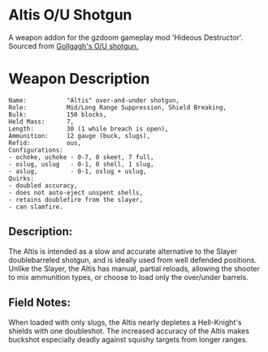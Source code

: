 # Altis O/U Shotgun
 A weapon addon for the gzdoom gameplay mod 'Hideous Destructor'.
 Sourced from [Gollgagh's O/U shotgun.](https://forum.zdoom.org/viewtopic.php?t=59120)
# Weapon Description
```
Name:           "Altis" over-and-under shotgun,
Role:           Mid/Long Range Suppression, Shield Breaking,
Bulk:           150 blocks,
Held Mass:      7,
Length:         30 (1 while breach is open),
Ammunition:     12 gauge (buck, slugs),
Refid:          ous,
Configurations:
- ochoke, uchoke - 0-7, 0 skeet, 7 full,
- oslug, uslug   - 0-1, 0 shell, 1 slug,
- aslug,         - 0-1, oslug + uslug,
Quirks:
- doubled accuracy,
- does not auto-eject unspent shells,
- retains doublefire from the slayer,
- can slamfire. 
```
## Description:
 The Altis is intended as a slow and accurate alternative to the Slayer doublebarreled shotgun, and is ideally used from well defended positions. Unlike the Slayer, the Altis has manual, partial reloads, allowing the shooter to mix ammunition types, or choose to load only the over/under barrels. 
## Field Notes:
 When loaded with only slugs, the Altis nearly depletes a Hell-Knight's shields with one doubleshot. The increased accuracy of the Altis makes buckshot especially deadly against squishy targets from longer ranges.
